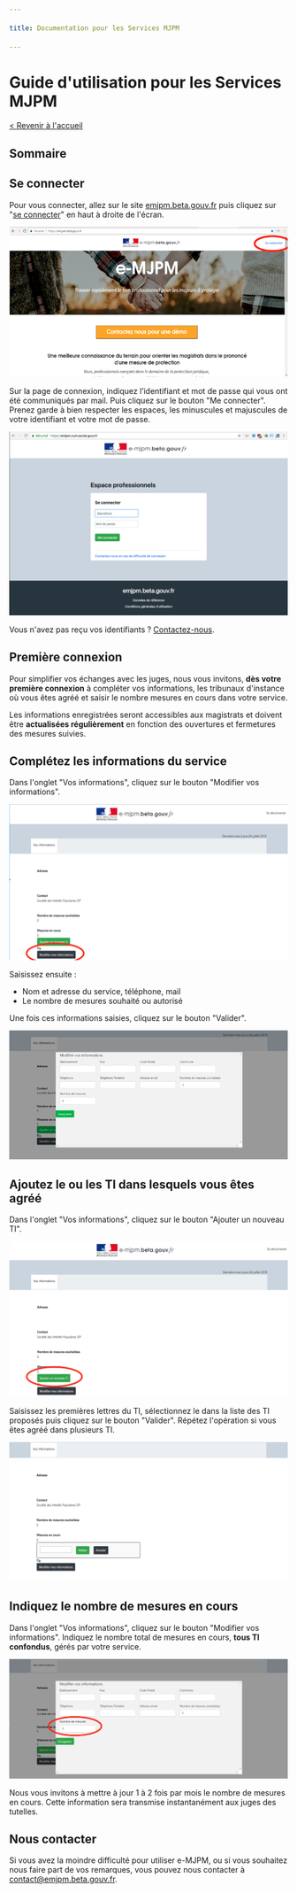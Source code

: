 ```yaml
---

title: Documentation pour les Services MJPM

---
```


# Guide d'utilisation pour les Services MJPM

[< Revenir à l'accueil](../)

## Sommaire

## Se connecter

Pour vous connecter, allez sur le site [emjpm.beta.gouv.fr](https://emjpm.beta.gouv.fr/) puis cliquez sur "[se connecter](https://emjpm.num.social.gouv.fr/)" en haut à droite de l'écran.

![homepage](/static/images/homepage.png)


Sur la page de connexion, indiquez l’identifiant et mot de passe qui vous ont été communiqués par mail. Puis cliquez sur le bouton "Me connecter". Prenez garde à bien respecter les espaces, les minuscules et majuscules de votre identifiant et votre mot de passe.

![login](/static/images/login.png)


Vous n'avez pas reçu vos identifiants ? [Contactez-nous](contact@emjpm.beta.gouv.fr).

## Première connexion

Pour simplifier vos échanges avec les juges, nous vous invitons, **dès votre première connexion** à compléter vos informations, les tribunaux d'instance où vous êtes agréé et saisir le nombre mesures en cours dans votre service.

Les informations enregistrées seront accessibles aux magistrats et doivent être **actualisées régulièrement** en fonction des ouvertures et fermetures des mesures suivies.

## Complétez les informations du service

Dans l'onglet "Vos informations", cliquez sur le bouton "Modifier vos informations".

![modifier-informations](/static/images/services/modifier-informations.png)

Saisissez ensuite :
 - Nom et adresse du service, téléphone, mail
 - Le nombre de mesures souhaité ou autorisé
 
Une fois ces informations saisies, cliquez sur le bouton "Valider".

![modifier-informations](/static/images/services/modifier-vos-informations-services.png)


## Ajoutez le ou les TI dans lesquels vous êtes agréé

Dans l'onglet "Vos informations", cliquez sur le bouton "Ajouter un nouveau TI". 

![ajouter-ti](/static/images/services/ajouter-ti.png)

Saisissez les premières lettres du TI, sélectionnez le dans la liste des TI proposés puis cliquez sur le bouton "Valider". Répétez l'opération si vous êtes agréé dans plusieurs TI.

![ajouter-ti-selection](/static/images/services/ajouter-ti-selection.png)


## Indiquez le nombre de mesures en cours

Dans l'onglet "Vos informations", cliquez sur le bouton "Modifier vos informations". Indiquez le nombre total de mesures en cours, **tous TI confondus**, gérés par votre service.

![nombres-mesures](/static/images/services/nombres-mesures.png)

Nous vous invitons à mettre à jour 1 à 2 fois par mois le nombre de mesures en cours. Cette information sera transmise instantanément aux juges des tutelles.


## Nous contacter

Si vous avez la moindre difficulté pour utiliser e-MJPM, ou si vous souhaitez nous faire part de vos remarques, vous pouvez nous contacter à [contact@emjpm.beta.gouv.fr](mailto:contact@emjpm.beta.gouv.fr).
